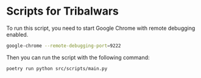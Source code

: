 # Scripts for Tribalwars

To run this script, you need to start Google Chrome with remote debugging enabled.
```bash
google-chrome --remote-debugging-port=9222
```

Then you can run the script with the following command:
```bash
poetry run python src/scripts/main.py
```